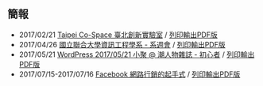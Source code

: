 ## 簡報

- 2017/02/21 [Taipei Co-Space 臺北創新實驗室](https://nczz.github.io/presentation/taipei-co-space/) / [列印輸出PDF版](https://nczz.github.io/presentation/taipei-co-space/?print-pdf)
- 2017/04/26 [國立聯合大學資訊工程學系 - 系週會](https://nczz.github.io/presentation/nuu/) / [列印輸出PDF版](https://nczz.github.io/presentation/nuu/?print-pdf)
- 2017/05/21 [WordPress 2017/05/21 小聚 @ 潮人物雜誌 - 初心者](https://nczz.github.io/presentation/chewpeople/) / [列印輸出PDF版](https://nczz.github.io/presentation/chewpeople/?print-pdf)
- 2017/07/15-2017/07/16 [Facebook 網路行銷的起手式](https://nczz.github.io/presentation/nit.taipei/) / [列印輸出PDF版](https://nczz.github.io/presentation/nit.taipei/?print-pdf)
